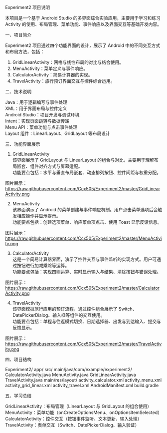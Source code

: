 Experiment2 项目说明

本项目是一个基于 Android Studio 的多界面综合实验应用，主要用于学习和练习 Activity 的使用、布局管理、菜单功能、事件响应以及界面交互等基础开发内容。

一、项目简介

Experiment2 项目通过四个功能界面的设计，展示了 Android 中的不同交互方式和布局方法，包括：

1. GridLinearActivity：网格与线性布局的对比与结合使用。
2. MenuActivity：菜单定义与事件响应。
3. CalculatorActivity：简易计算器的实现。
4. TravelActivity：旅行预订界面交互与控件综合运用。

二、技术说明

Java：用于逻辑编写与事件处理  
XML：用于界面布局与控件定义  
Android Studio：项目开发与调试环境  
Intent：实现页面跳转与数据传递  
Menu API：菜单功能与点击事件处理  
Layout 组件：LinearLayout、GridLayout 等布局设计

三、功能界面展示

1. GridLinearActivity  
该界面展示了 GridLayout 与 LinearLayout 的组合与对比，主要用于理解布局嵌套、组件对齐方式与屏幕适配。  
功能要点包括：水平与垂直布局嵌套、动态排列按钮、控件间距与权重分配。

图片展示：  
https://raw.githubusercontent.com/Ccx505/Experiment2/master/GridLinearActivity.png

2. MenuActivity  
该界面演示了 Android 的菜单创建与事件响应机制。用户点击菜单选项后会触发相应操作并显示提示。  
功能要点包括：创建选项菜单、响应菜单项点击、使用 Toast 显示反馈信息。

图片展示：  
https://raw.githubusercontent.com/Ccx505/Experiment2/master/MenuActivity.png

3. CalculatorActivity  
这是一个简易计算器界面，演示了控件交互与事件监听的实现方式。用户可通过按钮进行加减乘除等运算。  
功能要点包括：实现四则运算、实时显示输入与结果、清除按钮与错误处理。

图片展示：  
https://raw.githubusercontent.com/Ccx505/Experiment2/master/CalculatorActivity.png

4. TravelActivity  
该界面模拟旅行应用的预订流程，通过控件组合展示了 Switch、DatePickerDialog、输入框等组件的交互使用。  
功能要点包括：单程与往返模式切换、日期选择器、出发与到达输入、提交与反馈显示。

图片展示：  
https://raw.githubusercontent.com/Ccx505/Experiment2/master/TravelActivity.png

四、项目结构

Experiment2/
  app/
    src/
      main/java/com/example/experiment2/
        CalculatorActivity.java
        MenuActivity.java
        GridLinearActivity.java
        TravelActivity.java
      main/res/layout/
        activity_calculator.xml
        activity_menu.xml
        activity_grid_linear.xml
        activity_travel.xml
    AndroidManifest.xml
  build.gradle

五、学习总结

GridLinearActivity：布局管理（LinearLayout 与 GridLayout 的组合使用）  
MenuActivity：菜单功能（onCreateOptionsMenu、onOptionsItemSelected）  
CalculatorActivity：控件交互（按钮事件监听、文本更新、输入处理）  
TravelActivity：表单交互（Switch、DatePickerDialog、输入验证）
